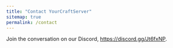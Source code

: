 ```yaml
---
title: "Contact YourCraftServer"
sitemap: true
permalink: /contact
---
```


Join the conversation on our Discord, https://discord.gg/Jt6fxNP.